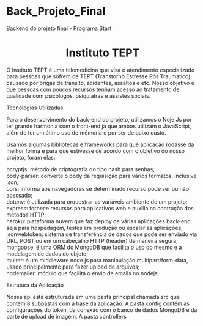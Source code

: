 # Back_Projeto_Final
Backend do projeto final - Programa Start

<h1 align="center"> Instituto TEPT </h1>


O Instituto TEPT é uma telemedicina que visa o atendimento especializado para pessoas que sofrem de TEPT (Transtorno Estresse Pós Traumatico), causado por brigas de transito, acidentes, assaltos e etc. Nosso 
objetivo é que pessoas com poucos recursos tenham acesso ao tratamento de qualidade com psicólogos, psiquiatras
e assistes sociais. 


Tecnologias Utilizadas

Para o desenvolvimento do back-end do projeto, utilizamos o Noje Js por ter grande harmonia com o front-end já que ambos utilizam o JavaScript, além de ter um ótimo uso de mémoria e por ser de baixo custo.

Usamos algumas bibliotecas e frameworks para que aplicação rodasse da melhor forma e para que estivesse de acordo com o objetivo do nosso projeto, foram elas: 

bcryptjs: método de criptografia do tipo hash para senhas; <br>
body-parser: converte o body da requisição para vários formatos, inclusive json; <br>
cors: informa aos navegadores se determinado recurso pode ser ou não acessado;<br>
dotenv: é utilizada para orquestrar as variáveis ambiente de um projeto;<br>
express: fornece recursos para aplicativos web e auxilia na contruçãa dos métodos HTTP;<br>
heroku: plataforma nuvem que faz deploy de várias aplicações back-end seja para hospedagem, testes em produção ou escalar as aplicações; <br>
jsonwebtoken: sistema de transferência de dados que pode ser enviado via URL, POST ou em um cabeçalho HTTP (header) de maneira segura; <br>
mongoose: é uma ORM do MongoDB que facilita o uso do mesmo e a modelagem de dados do objeto; <br>
multer: é um middleware node.js para manipulação multipart/form-data, usado principalmente para fazer upload de arquivos; <br>
nodemailer: módulo que facilita o envio de emails no nodejs. 

Estrutura da Aplicação 

Nossa api está estruturada em uma pasta principal chamada src que contém 8 subpastas com a base da aplicação. A pasta config contém as configurações do token, da conexão com o banco de dados MongoDB e da parte de upload de imagem. A pasta controllers 
